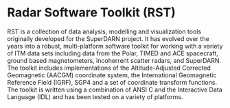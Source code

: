 <!--
(C) copyright 2019 SuperDARN Canada, University of Saskatchewan
author: Marina Schmidt, SuperDARN Canada
-->
# Radar Software Toolkit (RST) 

RST is a collection  of data analysis, modelling and visualization tools originally developed for the SuperDARN project. It has evolved over the years into a robust, multi-platform software toolkit for working with a variety of ITM data sets including data from the Polar, TIMED and ACE spacecraft, ground based magnetometers, incoherrent scatter radars, and SuperDARN. The toolkit includes implementations of the Altitude-Adjusted Corrected Geomagnetic (AACGM) coordinate system, the International Geomagnetic Reference Field (IGRF), SGP4 and a set of coordinate transform functions. The toolkit is written using a combination of ANSI C and the Interactive Data Language (IDL) and has been tested on a variety of platforms.


